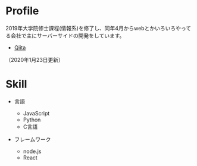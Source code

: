 # Profile

2019年大学院修士課程(情報系)を修了し、同年4月からwebとかいろいろやってる会社で主にサーバーサイドの開発をしています。

- [Qiita](https://qiita.com/Ntakato)

（2020年1月23日更新）


# Skill
- 言語
    - JavaScript
    - Python
    - C言語

- フレームワーク
    - node.js
    - React
